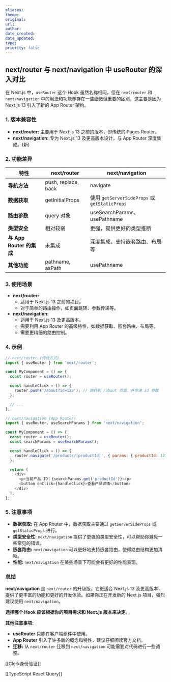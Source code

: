 ```yaml
---
aliases: 
theme: 
original: 
url: 
author: 
date_created: 
date_updated: 
type: 
priority: false
---
```


## next/router 与 next/navigation 中 useRouter 的深入对比

在 Next.js 中，`useRouter` 这个 Hook 虽然名称相同，但在 `next/router` 和 `next/navigation` 中的用法和功能却存在一些细微但重要的区别，这主要是因为 Next.js 13 引入了新的 App Router 架构。

### 1. 版本兼容性

- **next/router:** 主要用于 Next.js 13 之前的版本，即传统的 Pages Router。
- **next/navigation:** 专为 Next.js 13 及更高版本设计，与 App Router 深度集成。(新)

### 2. 功能差异

| 特性                   | next/router         | next/navigation                            |
| -------------------- | ------------------- | ------------------------------------------ |
| **导航方法**             | push, replace, back | navigate                                   |
| **数据获取**             | getInitialProps     | 使用 `getServerSideProps` 或 `getStaticProps` |
| **路由参数**             | query 对象            | useSearchParams、usePathname                |
| **类型安全**             | 相对较弱                | 更强，提供更好的类型推断                               |
| **与 App Router 的集成** | 未集成                 | 深度集成，支持嵌套路由、布局等                            |
| **其他功能**             | pathname, asPath    | usePathname                                |

### 3. 使用场景

- **next/router:**
  - 适用于 Next.js 13 之前的项目。
  - 对于简单的路由操作，如页面跳转、参数传递等。
- **next/navigation:**
  - 适用于 Next.js 13 及更高版本。
  - 需要利用 App Router 的高级特性，如数据获取、嵌套路由、布局等。
  - 需要更精细的路由控制。

### 4. 示例

```js
// next/router (传统方式)
import { useRouter } from 'next/router';

const MyComponent = () => {
  const router = useRouter();

  const handleClick = () => {
    router.push('/about?id=123'); // 跳转到 /about 页面，并传递 id 参数
  };

  // ...
};

// next/navigation (App Router)
import { useRouter, useSearchParams } from 'next/navigation';

const MyComponent = () => {
  const router = useRouter();
  const searchParams = useSearchParams();

  const handleClick = () => {
    router.navigate('/products/[productId]', { params: { productId: 123 } }); // 嵌套路由，动态路由
  };

  return (
    <div>
      <p>当前产品 ID：{searchParams.get('productId')}</p>
      <button onClick={handleClick}>查看产品详情</button>
    </div>
  );
};
```

### 5. 注意事项

- **数据获取:** 在 App Router 中，数据获取主要通过 `getServerSideProps` 或 `getStaticProps` 进行。
- **类型安全性:** `next/navigation` 提供了更强的类型安全性，可以帮助你避免一些常见的错误。
- **嵌套路由:** `next/navigation` 可以更好地支持嵌套路由，使得路由结构更加清晰。
- **性能:** `next/navigation` 在某些场景下可能会有更好的性能表现。

### 总结

**next/navigation** 是 `next/router` 的升级版，它更适合 Next.js 13 及更高版本，提供了更丰富的功能和更好的开发体验。如果你正在开发新的 Next.js 项目，强烈建议使用 `next/navigation`。

**选择哪个 Hook 应该根据你的项目需求和 Next.js 版本来决定。**

**其他注意事项:**

- **useRouter** 只能在客户端组件中使用。
- **App Router** 引入了许多新的概念和特性，建议仔细阅读官方文档。
- **迁移:** 从 `next/router` 迁移到 `next/navigation` 可能需要对代码进行一些调整。



[[Clerk身份验证]]

[[TypeScript React Query]]

